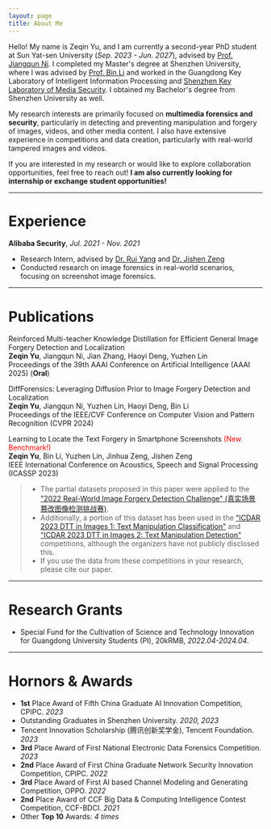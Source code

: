 ```yaml
---
layout: page
title: About Me
---
```


Hello! My name is Zeqin Yu, and I am currently a second-year PhD student at Sun Yat-sen University (*Sep. 2023 - Jun. 2027*), advised by [Prof. Jiangqun Ni](https://scst.sysu.edu.cn/members/members01/1408534.htm). I completed my Master's degree at Shenzhen University, where I was advised by [Prof. Bin Li](https://scholar.google.com/citations?user=g0iR9IkAAAAJ&hl=en) and worked in the Guangdong Key Laboratory of Intelligent Information Processing and [Shenzhen Key Laboratory of Media Security](https://media-sec.szu.edu.cn/index.htm). I obtained my Bachelor's degree from Shenzhen University as well.

My research interests are primarily focused on **multimedia forensics and security**, particularly in detecting and preventing manipulation and forgery of images, videos, and other media content. I also have extensive experience in competitions and data creation, particularly with real-world tampered images and videos.

If you are interested in my research or would like to explore collaboration opportunities, feel free to reach out! **I am also currently looking for internship or exchange student opportunities!**

----------------------------

# Experience
**Alibaba Security**, *Jul. 2021 - Nov. 2021*

- Research Intern, advised by [Dr. Rui Yang](https://ieeexplore.ieee.org/author/37089437837) and [Dr. Jishen Zeng](https://scholar.google.com/citations?user=KCpNs7cAAAAJ&hl=en)
- Conducted research on image forensics in real-world scenarios, focusing on screenshot image forensics.

----------------------------

# Publications

Reinforced Multi-teacher Knowledge Distillation for Efficient General Image Forgery Detection and Localization  
**Zeqin Yu**, Jiangqun Ni, Jian Zhang, Haoyi Deng, Yuzhen Lin  
Proceedings of the 39th AAAI Conference on Artificial Intelligence (AAAI 2025) (**Oral**)

DiffForensics: Leveraging Diffusion Prior to Image Forgery Detection and Localization  
**Zeqin Yu**, Jiangqun Ni, Yuzhen Lin, Haoyi Deng, Bin Li   
Proceedings of the IEEE/CVF Conference on Computer Vision and Pattern Recognition (CVPR 2024)

Learning to Locate the Text Forgery in Smartphone Screenshots <span style="color:red;">(New Benchmark!)</span>  
**Zeqin Yu**, Bin Li, Yuzhen Lin, Jinhua Zeng, Jishen Zeng  
IEEE International Conference on Acoustics, Speech and Signal Processing (ICASSP 2023)  
> - The partial datasets proposed in this paper were applied to the ["2022 Real-World Image Forgery Detection Challenge" (真实场景篡改图像检测挑战赛)](https://tianchi.aliyun.com/competition/entrance/531945/introduction?spm=5176.12281949.1003.1.c90d2448TlNT6k).
> - Additionally, a portion of this dataset has been used in the ["ICDAR 2023 DTT in Images 1: Text Manipulation Classification"](https://tianchi.aliyun.com/competition/entrance/532048/rankingList) and ["ICDAR 2023 DTT in Images 2: Text Manipulation Detection"](https://tianchi.aliyun.com/competition/entrance/532052/introduction?spm=5176.12281957.0.0.4c885d9bYCL71E) competitions, although the organizers have not publicly disclosed this.
> - If you use the data from these competitions in your research, please cite our paper.

----------------------------

# Research Grants
- Special Fund for the Cultivation of Science and Technology Innovation for Guangdong University Students (PI), 20kRMB, *2022.04-2024.04*.

----------------------------

# Hornors & Awards

- **1st** Place Award of Fifth China Graduate AI Innovation Competition, CPIPC. *2023*
- Outstanding Graduates in Shenzhen University.  *2020, 2023*
- Tencent Innovation Scholarship (腾讯创新奖学金), Tencent Foundation. *2023*  
- **3rd** Place Award of First National Electronic Data Forensics Competition. *2023*  
- **2nd** Place Award of First China Graduate Network Security Innovation Competition, CPIPC. *2022*  
- **3rd** Place Award of First AI based Channel Modeling and Generating Competition, OPPO. *2022*  
- **2nd** Place Award of CCF Big Data & Computing Intelligence Contest Competition, CCF-BDCI. *2021*
- Other **Top 10** Awards: *4 times*


<script type='text/javascript' id='clustrmaps' src='//cdn.clustrmaps.com/map_v2.js?cl=080808&w=300&t=n&d=FAh6jVrO41CXmbLIjNReASZb7kMoMLZ2ovhgR-stAC4&co=ffffff&ct=808080&cmo=61ff53&cmn=ff5353'></script>
